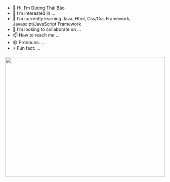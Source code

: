 - 👋 Hi, I’m Dương Thái Bảo
- 👀 I’m interested in ...
- 🌱 I’m currently learning Java, Html, Css/Css Framework, Javascipt/JavaScript Framework
- 💞️ I’m looking to collaborate on ...
- 📫 How to reach me ...
- 😄 Pronouns: ...
- ⚡ Fun fact: ...

<div style="width:100%;height:0;padding-bottom:75%;position:relative;">
  <img src="https://giphy.com/embed/ijEiXYEo9DBxm" width="100%" height="100%" style="position:absolute" frameBorder="0" class="giphy-embed" allowFullScreen></img>
</div>

